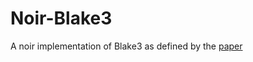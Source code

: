# Noir-Blake3

A noir implementation of Blake3 as defined by the [paper](https://raw.githubusercontent.com/BLAKE3-team/BLAKE3-specs/master/blake3.pdf)